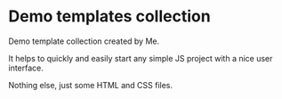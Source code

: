 # Demo templates collection

Demo template collection created by Me.

It helps to quickly and easily start any simple JS project with a nice user interface.

Nothing else, just some HTML and CSS files.

